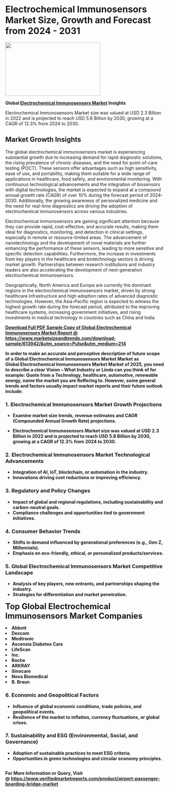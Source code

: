 <H1>Electrochemical Immunosensors Market Size, Growth and Forecast from 2024 - 2031</H1><img class="aligncenter size-medium wp-image-584254" src="https://thirdeyenews.in/wp-content/uploads/2024/09/Global-Market-Research-300x168.jpeg" alt="" width="300" height="168" /><p><strong>Global&nbsp;<a href="https://www.marketsizeandtrends.com/download-sample/613942/&amp;utm_source=Pulse&amp;utm_medium=214">Electrochemical Immunosensors Market</a> Insights</strong></p><p>Electrochemical Immunosensors Market size was valued at USD 2.3 Billion in 2022 and is projected to reach USD 5.8 Billion by 2030, growing at a CAGR of 12.3% from 2024 to 2030.</p><p><h2>Market Growth Insights</h2> <p>The global electrochemical immunosensors market is experiencing substantial growth due to increasing demand for rapid diagnostic solutions, the rising prevalence of chronic diseases, and the need for point-of-care testing (POCT). These sensors offer advantages such as high sensitivity, ease of use, and portability, making them suitable for a wide range of applications in healthcare, food safety, and environmental monitoring. With continuous technological advancements and the integration of biosensors with digital technologies, the market is expected to expand at a compound annual growth rate (CAGR) of over 10% during the forecast period of 2024-2030. Additionally, the growing awareness of personalized medicine and the need for real-time diagnostics are driving the adoption of electrochemical immunosensors across various industries.</p> <p><strong><a href="#"></a></strong></p> <p>Electrochemical immunosensors are gaining significant attention because they can provide rapid, cost-effective, and accurate results, making them ideal for diagnostics, monitoring, and detection in clinical settings, especially in remote or resource-limited areas. The advancement of nanotechnology and the development of novel materials are further enhancing the performance of these sensors, leading to more sensitive and specific detection capabilities. Furthermore, the increase in investments from key players in the healthcare and biotechnology sectors is driving market growth. Partnerships between research institutions and industry leaders are also accelerating the development of next-generation electrochemical immunosensors.</p> <p>Geographically, North America and Europe are currently the dominant regions in the electrochemical immunosensors market, driven by strong healthcare infrastructure and high adoption rates of advanced diagnostic technologies. However, the Asia-Pacific region is expected to witness the highest growth rate during the forecast period, attributed to the improving healthcare systems, increasing government initiatives, and rising investments in medical technology in countries such as China and India.</p> <p><strong><a href="#"></p><p><span class=""><strong>Download Full PDF Sample Copy of Global Electrochemical Immunosensors Market Report</strong> @ <a href="https://www.marketsizeandtrends.com/download-sample/613942/&amp;utm_source=Pulse&amp;utm_medium=214" target="_blank">https://www.marketsizeandtrends.com/download-sample/613942/&amp;utm_source=Pulse&amp;utm_medium=214</a></span></p><p>In order to make an accurate and perceptive description of future scope of a Global&nbsp;Electrochemical Immunosensors Market Market as Global&nbsp;Electrochemical Immunosensors Market Market of 2025, you need to describe a clear Vision &ndash; What Industry or Linda can you think of for example: Quote from a Technology, healthcare, automotive, renewable energy, name the market you are Reffering to. However, some general trends and factors usually impact market reports and their future outlook include:</p><h3>1.&nbsp;<strong>Electrochemical Immunosensors Market Growth Projections</strong></h3><ul><li>Examine market size trends, revenue estimates and CAGR (Compounded Annual Growth Rate) projections.</li><li><p>Electrochemical Immunosensors Market size was valued at USD 2.3 Billion in 2022 and is projected to reach USD 5.8 Billion by 2030, growing at a CAGR of 12.3% from 2024 to 2030.</p></li></ul><h3>2.&nbsp;<strong>Electrochemical Immunosensors Market Technological Advancements</strong></h3><ul><li>Integration of AI, IoT, blockchain, or automation in the industry.</li><li>Innovations driving cost reductions or improving efficiency.</li></ul><h3>3.&nbsp;<strong>Regulatory and Policy Changes</strong></h3><ul><li>Impact of global and regional regulations, including sustainability and carbon-neutral goals.</li><li>Compliance challenges and opportunities tied to government initiatives.</li></ul><h3>4.&nbsp;<strong>Consumer Behavior Trends</strong></h3><ul><li>Shifts in demand influenced by generational preferences (e.g., Gen Z, Millennials).</li><li>Emphasis on eco-friendly, ethical, or personalized products/services.</li></ul><h3>5.&nbsp;<strong>Global Electrochemical Immunosensors Market Competitive Landscape</strong></h3><ul><li>Analysis of key players, new entrants, and partnerships shaping the industry.</li><li>Strategies for differentiation and market penetration.</li></ul><p data-pm-slice="1 1 []"><span style="color: inherit; font-family: inherit; font-size: 25px;">Top Global Electrochemical Immunosensors Market Companies</span></p><div class="" data-test-id=""><p><li>Abbott</li><li> Dexcom</li><li> Medtronic</li><li> Ascensia Diabetes Care</li><li> LifeScan</li><li> Inc.</li><li> Roche</li><li> ARKRAY</li><li> Sinocare</li><li> Nova Biomedical</li><li> B. Braun</li></p></div><h3>6.&nbsp;<strong>Economic and Geopolitical Factors</strong></h3><ul><li>Influence of global economic conditions, trade policies, and geopolitical events.</li><li>Resilience of the market to inflation, currency fluctuations, or global crises.</li></ul><h3>7.&nbsp;<strong>Sustainability and ESG (Environmental, Social, and Governance)</strong></h3><ul><li>Adoption of sustainable practices to meet ESG criteria.</li><li>Opportunities in green technologies and circular economy principles.</li></ul><h2><strong style="font-size: 14px;">For More Information or Query, Visit @&nbsp;</strong><a style="background-color: #ffffff; font-size: 14px;" href="https://www.marketsizeandtrends.com/report/electrochemical-immunosensors-market/" target="_blank">https://www.verifiedmarketreports.com/product/airport-passenger-boarding-bridge-market</a></h2>
